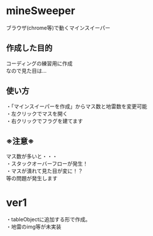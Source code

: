 # mineSweeper
ブラウザ(chrome等)で動くマインスイーパー

## 作成した目的
コーディングの練習用に作成  
なので見た目は...

## 使い方
・「マインスイーパーを作成」からマス数と地雷数を変更可能  
・左クリックでマスを開く  
・右クリックでフラグを建てます

## ※注意※
マス数が多いと・・・  
・スタックオーバーフローが発生！  
・マスが潰れて見た目が変に！？  
等の問題が発生します

# ver1
・tableObjectに追加する形で作成。  
・地雷のimg等が未実装
